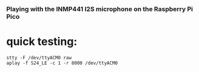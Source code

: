 
### Playing with the INMP441 I2S microphone on the Raspberry Pi Pico

# quick testing:

```
stty -F /dev/ttyACM0 raw
aplay -f S24_LE -c 1 -r 8000 /dev/ttyACM0
```

